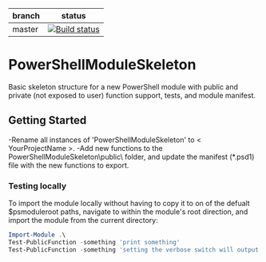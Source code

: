 | branch | status |
| ------------- |:-------------:| 
| master | [![Build status](https://alekj.visualstudio.com/Jouharyan%20Consulting/_apis/build/status/powershell-module-skeleton-CI)](https://alekj.visualstudio.com/Jouharyan%20Consulting/_build/latest?definitionId=3) | 

# PowerShellModuleSkeleton
Basic skeleton structure for a new PowerShell module with public and private (not exposed to user) function support, tests, and module manifest.

## Getting Started
-Rename all instances of 'PowerShellModuleSkeleton' to < YourProjectName >.
-Add new functions to the PowerShellModuleSkeleton\public\ folder, and update the manifest (*.psd1) file with the new functions to export.

### Testing locally
To import the module locally without having to copy it to on of the defualt $psmoduleroot paths, navigate to within the module's root direction, and import the module from the current directory:
```PowerShell
Import-Module .\
Test-PublicFunction -something 'print something'
Test-PublicFunction -something 'setting the verbose switch will output the same message to the verbose stream, since the [cmdletingbinding()] decorator was used.'
```
